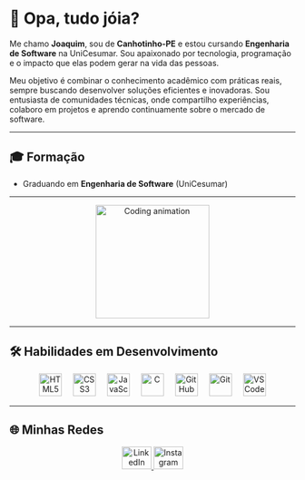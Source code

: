 # 👋 Opa, tudo jóia?

Me chamo **Joaquim**, sou de **Canhotinho-PE** e estou cursando **Engenharia de Software** na UniCesumar. Sou apaixonado por tecnologia, programação e o impacto que elas podem gerar na vida das pessoas.

Meu objetivo é combinar o conhecimento acadêmico com práticas reais, sempre buscando desenvolver soluções eficientes e inovadoras. Sou entusiasta de comunidades técnicas, onde compartilho experiências, colaboro em projetos e aprendo continuamente sobre o mercado de software.

---

## 🎓 Formação

- Graduando em **Engenharia de Software** (UniCesumar)

---

<div align="center">
  <img height="200" src="https://i.giphy.com/media/v1.Y2lkPTc5MGI3NjExb3Jwd3l2bnc1czhpOGVzNTljb3FyZWF4NXVvM3Z1OHUxb2w2bXM1ZCZlcD12MV9pbnRlcm5hbF9naWZfYnlfaWQmY3Q9Zw/bGgsc5mWoryfgKBx1u/giphy.gif" alt="Coding animation" />
</div>

---

## 🛠️ Habilidades em Desenvolvimento

<div align="center">
  <img src="https://cdn.jsdelivr.net/gh/devicons/devicon/icons/html5/html5-original.svg" height="40" alt="HTML5" />
  <img width="12" />
  <img src="https://cdn.jsdelivr.net/gh/devicons/devicon/icons/css3/css3-original.svg" height="40" alt="CSS3" />
  <img width="12" />
  <img src="https://cdn.jsdelivr.net/gh/devicons/devicon/icons/javascript/javascript-original.svg" height="40" alt="JavaScript" />
  <img width="12" />
  <img src="https://cdn.jsdelivr.net/gh/devicons/devicon/icons/c/c-original.svg" height="40" alt="C" />
  <img width="12" />
  <img src="https://cdn.jsdelivr.net/gh/devicons/devicon/icons/github/github-original.svg" height="40" alt="GitHub" />
  <img width="12" />
  <img src="https://cdn.jsdelivr.net/gh/devicons/devicon/icons/git/git-original.svg" height="40" alt="Git" />
  <img width="12" />
  <img src="https://cdn.jsdelivr.net/gh/devicons/devicon/icons/vscode/vscode-original.svg" height="40" alt="VS Code" />
</div>

---

## 🌐 Minhas Redes

<div align="center">
  <a href="https://www.linkedin.com/in/joaquim7zz/" target="_blank">
    <img src="https://raw.githubusercontent.com/maurodesouza/profile-readme-generator/master/src/assets/icons/social/linkedin/default.svg" width="52" height="40" alt="LinkedIn" />
  </a>
  <a href="https://www.instagram.com/joaquim.7z/" target="_blank">
    <img src="https://raw.githubusercontent.com/maurodesouza/profile-readme-generator/master/src/assets/icons/social/instagram/default.svg" width="52" height="40" alt="Instagram" />
  </a>
</div>
